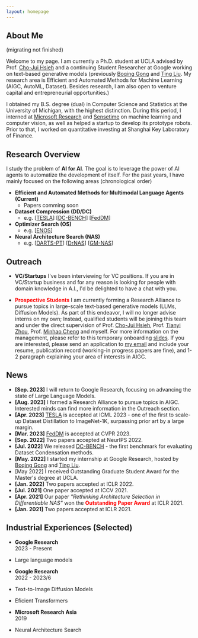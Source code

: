 ```yaml
---
layout: homepage
---
```


## About Me

(migrating not finished)

Welcome to my page.
I am currently a Ph.D. student at UCLA advised by Prof. [Cho-Jui Hsieh](http://web.cs.ucla.edu/~chohsieh/) and a continuing Student Researcher at Google working on text-based generative models (previously [Boqing Gong](https://scholar.google.com/citations?user=lv9ZeVUAAAAJ&hl=en) and [Ting Liu](https://research.google/people/105496/).
My research area is Efficient and Automated Methods for Machine Learning (AIGC, AutoML, Dataset).
Besides research, I am also open to venture capital and entrepreneurial opportunities.)

I obtained my B.S. degree (dual) in Computer Science and Statistics at the University of Michigan, with the highest distinction.
During this period, I interned at [Microsoft Research](https://www.microsoft.com/en-us/research/lab/microsoft-research-asia/) and [Sensetime](https://www.sensetime.com/en) on machine learning and computer vision, as well as helped a startup to develop its prototype robots.
Prior to that, I worked on quantitative investing at Shanghai Key Laboratory of Finance.


## Research Overview

I study the problem of **AI for AI**.
The goal is to leverage the power of AI agents to automatize the development of itself.
For the past years, I have mainly focused on the following areas (chronological order)

- **Efficient and Automated Methods for Multimodal Language Agents (Current)**
  - Papers comming soon
- **Dataset Compression (DD/DC)**
  - e.g. [[TESLA](https://arxiv.org/abs/2211.10586)] [[DC-BENCH](https://dc-bench.github.io/)] [[FedDM](https://arxiv.org/abs/2207.09653)]
- **Optimizer Search (OS)**
  - e.g. [[ENOS](https://arxiv.org/abs/2209.13575)]
- **Neural Architecture Search (NAS)**
  - e.g. [[DARTS-PT](https://arxiv.org/abs/2108.04392)] [[DrNAS](https://arxiv.org/abs/2006.10355)] [[GM-NAS](https://arxiv.org/abs/2203.15207)]


## Outreach

- **VC/Startups** I've been interviewing for VC positions. If you are in VC/Startup business and for any reason is looking for people with domain knowledge in A.I., I'd be delighted to have a chat with you.

- <span style="color:red">**Prospective Students**</span> I am currently forming a Research Alliance to pursue topics in large-scale text-based generative models (LLMs, Diffusion Models). As part of this endeavor, I will no longer advise interns on my own; Instead, qualified students will be joining this team and under the direct supervision of Prof. [Cho-Jui Hsieh](http://web.cs.ucla.edu/~chohsieh/), Prof. [Tianyi Zhou](https://tianyizhou.github.io/), Prof. [Minhao Cheng](https://cmhcbb.github.io/) and myself. For more information on the management, please refer to this temporary onboarding [slides](https://docs.google.com/presentation/d/1PtRwK6KuqNhExz_ouiu1UDva5Fw6R7PuvrxsVCzSA9U/edit?usp=sharing). If you are interested, please send an application to [my email](ruocwang@g.ucla.edu) and include your resume, publication record (working-in progress papers are fine), and 1-2 paragraph explaining your area of interests in AIGC.


## News

- **[Sep. 2023]** I will return to Google Research, focusing on advancing the state of Large Language Models.
- **[Aug. 2023]** I formed a Research Alliance to pursue topics in AIGC. Interested minds can find more information in the Outreach section.
- **[Apr. 2023]** [TESLA](https://arxiv.org/abs/2211.10586) is accepted at ICML 2023 - one of the first to scale-up Dataset Distillation to ImageNet-1K, surpassing prior art by a large margin.
- **[Mar. 2023]** [FedDM](https://arxiv.org/abs/2207.09653) is accepted at CVPR 2023.
- **[Sep. 2022]** Two papers accepted at NeurIPS 2022.
- **[Jul. 2022]** We released [DC-BENCH](https://justincui03.github.io/dcbench/) - the first benchmark for evaluating Dataset Condensation methods.
- **[May. 2022]** I started my internship at Google Research, hosted by [Boqing Gong](http://boqinggong.info/) and [Ting Liu](http://www.tliu.org/).
- [May 2022] I received Outstanding Graduate Student Award for the Master's degree at UCLA.
- **[Jan. 2022]** Two papers accepted at ICLR 2022.
- **[Jul. 2021]** One paper accepted at ICCV 2021.
- **[Apr. 2021]** Our paper *"Rethinking Architecture Selection in Differentiable NAS"* won the <span style="color:red">**Outstanding Paper Award**</span> at ICLR 2021.
- **[Jan. 2021]** Two papers accepted at ICLR 2021.


## Industrial Experiences (Selected)

- **Google Research** <br/>
2023 - Present<br/>
- Large language models

- **Google Research** <br/>
2022 - 2023/6<br/>
- Text-to-Image Diffusion Models
- Eficient Transformers

- **Microsoft Research Asia** <br/>
2019<br/>
- Neural Architecture Search
  

<!-- {% include_relative _includes/publications.md %} -->

<!-- {% include_relative _includes/services.md %} -->